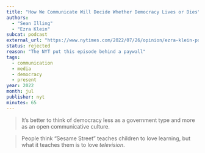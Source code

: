 ```yaml
---
title: "How We Communicate Will Decide Whether Democracy Lives or Dies"
authors:
  - "Sean Illing"
  - "Ezra Klein"
subcat: podcast
external_url: "https://www.nytimes.com/2022/07/26/opinion/ezra-klein-podcast-sean-illing.html"
status: rejected
reason: "The NYT put this episode behind a paywall"
tags:
  - communication
  - media
  - democracy
  - present
year: 2022
month: jul
publisher: nyt
minutes: 65
---
```


> It’s better to think of democracy less as a government type and more as an open communicative culture.

> People think “Sesame Street” teaches children to love learning, but what it teaches them is to love _television_.
